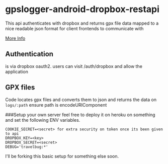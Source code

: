 # gpslogger-android-dropbox-restapi
This api authenticates with dropbox and returns gpx file data mapped to a nice readable json format for client frontends to communicate with

[More Info](https://github.com/mendhak/gpslogger/issues/452)

## Authentication 
is via dropbox oauth2. users can visit /auth/dropbox and allow the application

## GPX files
Code locates gpx files and converts them to json and returns the data on ```logs/:path``` ensure path is encodeURIComponent

###Setup your own server
feel free to deploy it on heroku on something and set the following ENV variables.
```
COOKIE_SECRET=<secret> for extra security on token once its been given to api
DROPBOX_KEY=<key>
DROPBOX_SECRET=<secret>
DEBUG='travelbug:*'
```

I'll be forking this basic setup for something else soon.
